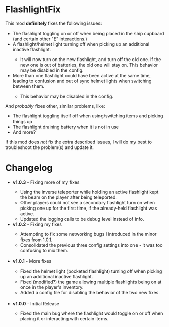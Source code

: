 # FlashlightFix

This mod <b>definitely</b> fixes the following issues:

<ul>
	<li>The flashlight toggling on or off when being placed in the ship cupboard (and certain other "E" interactions.)</li>
	<li>A flashlight/helmet light turning off when picking up an additional inactive flashlight.</li>
	<ul>
		<li>It will now turn on the new flashlight, and turn off the old one. If the new one is out of batteries, the old one will stay on. This behavior may be disabled in the config.</li>
	</ul>
	<li>More than one flashlight could have been active at the same time, leading to confusion and out of sync helmet lights when switching between them.</li>
	<ul>
		<li>This behavior may be disabled in the config.</li>
	</ul>
</ul>

And <i>probably</i> fixes other, similar problems, like:
<ul>
	<li>The flashlight toggling itself off when using/switching items and picking things up</li>
	<li>The flashlight draining battery when it is not in use</li>
	<li>And more?</li>
</ul>

If this mod does <i>not</i> fix the extra described issues, I will do my best to troubleshoot the problem(s) and update it.

# Changelog

<ul>
	<li><b>v1.0.3</b> - Fixing more of my fixes</li>
	<ul>
		<li>Using the inverse teleporter while holding an active flashlight kept the beam on the player after being teleported.</li>
		<li>Other players could not see a secondary flashlight turn on when picking one up for the first time, if the already-held flashlight was active.</li>
		<li>Updated the logging calls to be debug level instead of info.</li>
	</ul>
	<li><b>v1.0.2</b> - Fixing my fixes</li>
	<ul>
		<li>Attempting to fix some networking bugs I introduced in the minor fixes from 1.0.1.</li>
		<li>Consolidated the previous three config settings into one - it was too confusing to mix them.</li>
	</ul>
	&nbsp;
	<li><b>v1.0.1</b> - More fixes</li>
	<ul>
		<li>Fixed the helmet light (pocketed flashlight) turning off when picking up an additional inactive flashlight.</li>
		<li>Fixed (modified?) the game allowing multiple flashlights being on at once in the player's inventory.</li>
		<li>Added a config file for disabling the behavior of the two new fixes.</li>
	</ul>
	&nbsp;
	<li><b>v1.0.0</b> - Initial Release</li>
	<ul>
		<li>Fixed the main bug where the flashlight would toggle on or off when placing it or interacting with certain items.</li>
	</ul>
</ul>